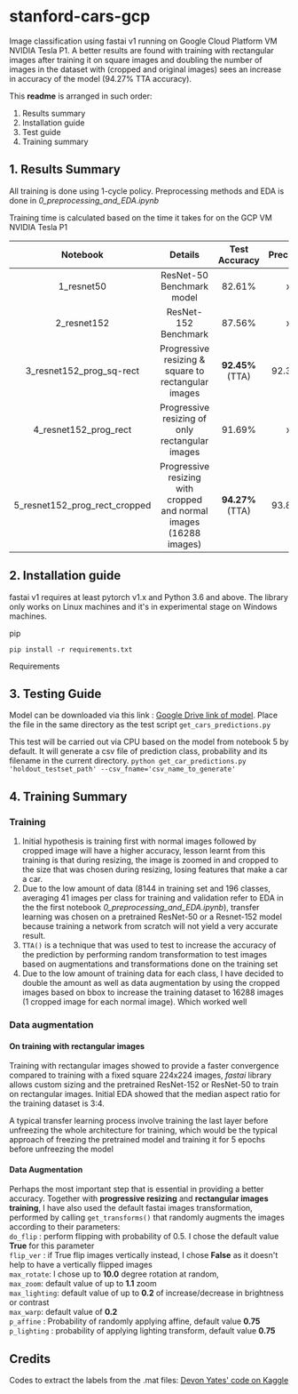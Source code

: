 # stanford-cars-gcp
Image classification using fastai v1 running on Google Cloud Platform VM NVIDIA Tesla P1. A better results are found with training with rectangular images after training it on square images and doubling the number of images in the dataset with (cropped and original images) sees an increase in accuracy of the model (94.27% TTA accuracy).  

This **readme** is arranged in such order: 
1. Results summary
2. Installation guide 
3. Test guide 
4. Training summary

## 1. Results Summary
All training is done using 1-cycle policy. 
Preprocessing methods and EDA is done in *0_preprocessing_and_EDA.ipynb*

Training time is calculated based on the time it takes for on the GCP VM NVIDIA Tesla P1 

Notebook | Details | Test Accuracy | Precision | Recall | Epochs | Training time
:---: | :---: | :---: | :---: | :---: | :---: | :---:
1_resnet50 | ResNet-50 Benchmark model  | 82.61% | x | x | 35e | 49 minutes
2_resnet152 | ResNet-152 Benchmark | 87.56% | x | x | 35e |  104 minutes 
3_resnet152_prog_sq-rect | Progressive resizing & square to rectangular images| **92.45%**(TTA) | 92.39% | 92.12% | 35e | 240 minutes
4_resnet152_prog_rect | Progressive resizing of only rectangular images | 91.69% | x | x | 35e | 207 minutes 
5_resnet152_prog_rect_cropped | Progressive resizing with cropped and normal images (16288 images)  | **94.27%**(TTA) | 93.83% | 93.57% | 35e | 477 minutes

## 2. Installation guide

fastai v1 requires at least pytorch v1.x and Python 3.6 and above. The library only works on Linux machines and it's in experimental stage on Windows machines.  

pip
```
pip install -r requirements.txt
```
Requirements


## 3. Testing Guide
Model can be downloaded via this link : [Google Drive link of model](https://drive.google.com/uc?export=download&confirm=ZfKU&id=1SiT2sHE6JDokx7m3qdlMTJJ0uAv5F73i). Place the file in the same directory as the test script `get_cars_predictions.py`

This test will be carried out via CPU based on the model from notebook 5 by default. It will generate a csv file of prediction class, probability and its filename in the current directory.
```python get_car_predictions.py 'holdout_testset_path' --csv_fname='csv_name_to_generate' ```

## 4. Training Summary
### Training
1. Initial hypothesis is training first with normal images followed by cropped image will have a higher accuracy, lesson learnt from this training is that during resizing, the image is zoomed in and cropped to the size that was chosen during resizing, losing features that make a car a car. 
2. Due to the low amount of data (8144 in training set and 196 classes, averaging 41 images per class for training and validation refer to EDA in the the first notebook *0_preprocessing_and_EDA.ipynb*), transfer learning was chosen on a pretrained ResNet-50 or a Resnet-152 model because training a network from scratch will not yield a very accurate result. 
3. `TTA()` is a technique that was used to test to increase the accuracy of the prediction by performing random transformation to test images based on augmentations and transformations done on the training set
4. Due to the low amount of training data for each class, I have decided to double the amount as well as data augmentation by using the cropped images based on bbox to increase the training dataset to 16288 images (1 cropped image for each normal image). Which worked well

### Data augmentation 
#### On training with rectangular images
Training with rectangular images showed to provide a faster convergence compared to training with a fixed square 224x224 images, _fastai_ library allows custom sizing and the pretrained ResNet-152 or ResNet-50 to train on rectangular images. Initial EDA showed that the median aspect ratio for the training dataset is 3:4. 

A typical transfer learning process involve training the last layer before unfreezing the whole architecture for training, which would be the typical approach of freezing the pretrained model and training it for 5 epochs before unfreezing the model

#### Data Augmentation 
Perhaps the most important step that is essential in providing a better accuracy. Together with **progressive resizing** and **rectangular images training**, I have also used the default fastai images transformation, performed by calling `get_transforms()` that randomly augments the images according to their parameters: <br>
`do_flip` : perform flipping with probability of 0.5. I chose the default value **True** for this parameter <br>
`flip_ver` : if True flip images vertically instead, I chose **False** as it doesn't help to have a vertically flipped images<br>
`max_rotate`: I chose up to **10.0** degree rotation at random, <br>
`max_zoom`: default value of up to **1.1** zoom<br>
`max_lighting`: default value of up to **0.2** of increase/decrease in brightness or contrast<br>
`max_warp`:  default value of **0.2**<br>
`p_affine` : Probability of randomly applying affine, default value **0.75**<br>
`p_lighting` : probability of applying lighting transform, default value **0.75** <br>

## Credits
Codes to extract the labels from the .mat files: [Devon Yates' code on Kaggle](https://www.kaggle.com/criticalmassacre/inaccurate-labels-in-stanford-cars-data-set)
